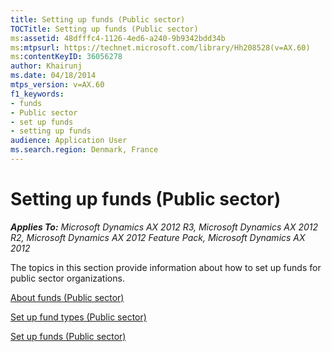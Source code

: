```yaml
---
title: Setting up funds (Public sector)
TOCTitle: Setting up funds (Public sector)
ms:assetid: 48dfffc4-1126-4ed6-a240-9b9342bdd34b
ms:mtpsurl: https://technet.microsoft.com/library/Hh208528(v=AX.60)
ms:contentKeyID: 36056278
author: Khairunj
ms.date: 04/18/2014
mtps_version: v=AX.60
f1_keywords:
- funds
- Public sector
- set up funds
- setting up funds
audience: Application User
ms.search.region: Denmark, France
---
```


# Setting up funds (Public sector) 


_**Applies To:** Microsoft Dynamics AX 2012 R3, Microsoft Dynamics AX 2012 R2, Microsoft Dynamics AX 2012 Feature Pack, Microsoft Dynamics AX 2012_

The topics in this section provide information about how to set up funds for public sector organizations.

[About funds (Public sector)](about-funds-public-sector.md)

[Set up fund types (Public sector)](set-up-fund-types-public-sector.md)

[Set up funds (Public sector)](set-up-funds-public-sector.md)

  


